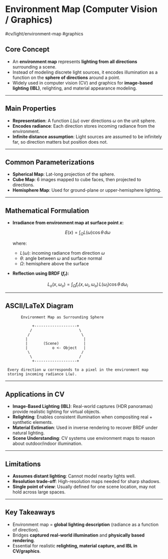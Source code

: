 # Environment Map (Computer Vision / Graphics)
 #cv/light/environment-map #graphics

## Core Concept
- An **environment map** represents **lighting from all directions** surrounding a scene.  
- Instead of modeling discrete light sources, it encodes illumination as a function on the **sphere of directions** around a point.  
- Widely used in computer vision (CV) and graphics for **image-based lighting (IBL)**, relighting, and material appearance modeling.  

---

## Main Properties
- **Representation**: A function $L(\omega)$ over directions $\omega$ on the unit sphere.  
- **Encodes radiance**: Each direction stores incoming radiance from the environment.  
- **Infinite distance assumption**: Light sources are assumed to be infinitely far, so direction matters but position does not.  

---

## Common Parameterizations
- **Spherical Map**: Lat-long projection of the sphere.  
- **Cube Map**: 6 images mapped to cube faces, then projected to directions.  
- **Hemisphere Map**: Used for ground-plane or upper-hemisphere lighting.  

---

## Mathematical Formulation
- **Irradiance from environment map at surface point $x$:**

  $$
  E(x) = \int_{\Omega} L(\omega) \cos\theta \, d\omega
  $$

  where:  
  - $L(\omega)$: incoming radiance from direction $\omega$  
  - $\theta$: angle between $\omega$ and surface normal  
  - $\Omega$: hemisphere above the surface  

- **Reflection using BRDF ($f_r$):**

  $$
  L_o(x, \omega_o) = \int_{\Omega} f_r(x, \omega_i, \omega_o) \, L(\omega_i) \cos\theta \, d\omega_i
  $$

---

## ASCII/LaTeX Diagram

```
       Environment Map as Surrounding Sphere

            +-------------------+
           /                     \
          /                       \
         |                         |
         |       (Scene)           |
         |           o <- Object   |
          \                       /
           \                     /
            +-------------------+

 Every direction ω corresponds to a pixel in the environment map
 storing incoming radiance L(ω).
```

---

## Applications in CV
- **Image-Based Lighting (IBL)**: Real-world captures (HDR panoramas) provide realistic lighting for virtual objects.  
- **Relighting**: Enables consistent illumination when compositing real + synthetic elements.  
- **Material Estimation**: Used in inverse rendering to recover BRDF under natural lighting.  
- **Scene Understanding**: CV systems use environment maps to reason about outdoor/indoor illumination.  

---

## Limitations
- **Assumes distant lighting**: Cannot model nearby lights well.  
- **Resolution trade-off**: High-resolution maps needed for sharp shadows.  
- **Single point of view**: Usually defined for one scene location, may not hold across large spaces.  

---

## Key Takeaways
- Environment map = **global lighting description** (radiance as a function of direction).  
- Bridges **captured real-world illumination** and **physically based rendering**.  
- Essential for realistic **relighting, material capture, and IBL in CV/graphics**.  
